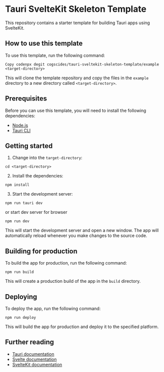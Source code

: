 # Tauri SvelteKit Skeleton Template

This repository contains a starter template for building Tauri apps using SvelteKit.

## How to use this template

To use this template, run the following command:

```
Copy codenpx degit cogscides/tauri-sveltekit-skeleton-template/example <target-directory>

```

This will clone the template repository and copy the files in the `example` directory to a new directory called `<target-directory>`.

## Prerequisites

Before you can use this template, you will need to install the following dependencies:

-   [Node.js](https://nodejs.org/)
-   [Tauri CLI](https://tauri.studio/docs/getting-started/installation)

## Getting started

1.  Change into the `target-directory`:

```
cd <target-directory>

```

2.  Install the dependencies:

```
npm install

```

3.  Start the development server:

```
npm run tauri dev

```

or start dev server for browser

```
npm run dev

```


This will start the development server and open a new window. The app will automatically reload whenever you make changes to the source code.

## Building for production

To build the app for production, run the following command:

```
npm run build

```

This will create a production build of the app in the `build` directory.

## Deploying

To deploy the app, run the following command:

```
npm run deploy

```

This will build the app for production and deploy it to the specified platform.

## Further reading

-   [Tauri documentation](https://tauri.studio/docs)
-   [Svelte documentation](https://svelte.dev/docs)
-   [SvelteKit documentation](https://svelte.dev/docs#SvelteKit)
